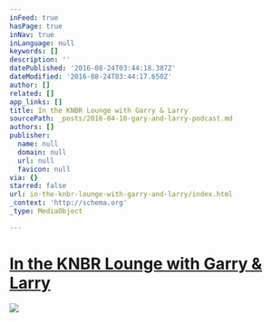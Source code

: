 ```yaml
---
inFeed: true
hasPage: true
inNav: true
inLanguage: null
keywords: []
description: ''
datePublished: '2016-08-24T03:44:18.387Z'
dateModified: '2016-08-24T03:44:17.650Z'
author: []
related: []
app_links: []
title: In the KNBR Lounge with Garry & Larry
sourcePath: _posts/2016-04-10-gary-and-larry-podcast.md
authors: []
publisher:
  name: null
  domain: null
  url: null
  favicon: null
via: {}
starred: false
url: in-the-knbr-lounge-with-garry-and-larry/index.html
_context: 'http://schema.org'
_type: MediaObject

---
```

# [In the KNBR Lounge with Garry & Larry][0]
![](https://the-grid-user-content.s3-us-west-2.amazonaws.com/c75c80ca-2024-4255-9f3a-aa6a7b74cc37.jpg)

## 

[0]: https://audioboom.com/boos/4317057-3-17-gary-and-larry-chat-with-kerry-keating-adonal-foyle?utm_campaign=detailpage&utm_content=retweet&utm_medium=social&utm_source=googleplus